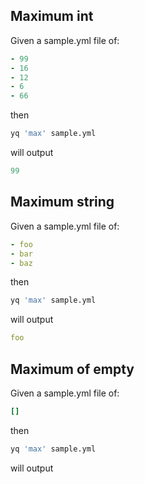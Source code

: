 
## Maximum int
Given a sample.yml file of:
```yaml
- 99
- 16
- 12
- 6
- 66
```
then
```bash
yq 'max' sample.yml
```
will output
```yaml
99
```

## Maximum string
Given a sample.yml file of:
```yaml
- foo
- bar
- baz
```
then
```bash
yq 'max' sample.yml
```
will output
```yaml
foo
```

## Maximum of empty
Given a sample.yml file of:
```yaml
[]
```
then
```bash
yq 'max' sample.yml
```
will output
```yaml
```

